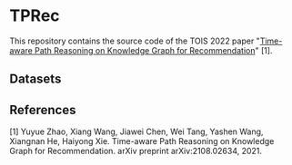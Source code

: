 # TPRec
This repository contains the source code of the TOIS 2022 paper "[Time-aware Path Reasoning on Knowledge Graph for Recommendation](https://arxiv.org/pdf/2108.02634.pdf)" [1].

## Datasets


## References
[1] Yuyue Zhao, Xiang Wang, Jiawei Chen, Wei Tang, Yashen Wang, Xiangnan He, Haiyong Xie. Time-aware Path Reasoning on Knowledge Graph for Recommendation. arXiv preprint arXiv:2108.02634, 2021.
